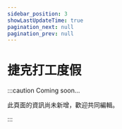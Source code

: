 ```yaml
---
sidebar_position: 3
showLastUpdateTime: true
pagination_next: null
pagination_prev: null
---
```


# 捷克打工度假

:::caution Coming soon...

此頁面的資訊尚未新增，歡迎共同編輯。

:::